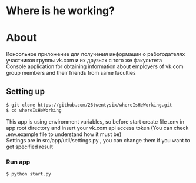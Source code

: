 # Where is he working?
# About
Консольное приложение для получения информации о работодателях участников группы vk.com и их друзьях с того же факультета<br />
Console application for obtaining information about employers of vk.com group members and their friends from same faculties

## Setting up
```sh
$ git clone https://github.com/26twentysix/whereIsHeWorking.git
$ cd whereIsHeWorking
```
This app is using environment variables, so before start create file .env in app root directory and insert your vk.com api access token (You can check .env.example file to understand how it must be) <br />
Settings are in src/app/util/settings.py , you can change them if you want to get specified result

### Run app
```sh
$ python start.py
```

